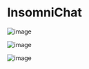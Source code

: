 # InsomniChat

![image](https://user-images.githubusercontent.com/32419314/233817955-726ec8a7-8599-417e-b2c1-f658cc415c49.png)

![image](https://user-images.githubusercontent.com/32419314/233817968-f697d026-a03a-4383-8934-032758565d4b.png)

![image](https://user-images.githubusercontent.com/32419314/233817971-bde5fe31-d517-4a40-9f7e-7fbab9a40262.png)
